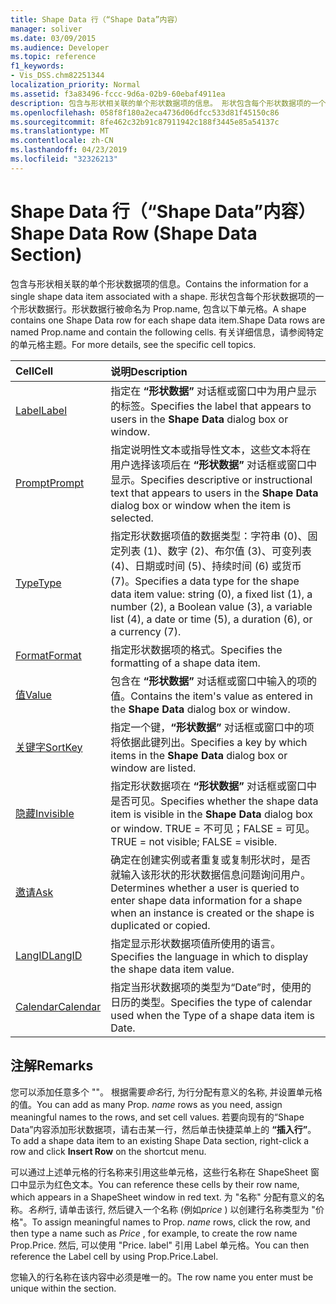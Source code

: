 ```yaml
---
title: Shape Data 行（“Shape Data”内容）
manager: soliver
ms.date: 03/09/2015
ms.audience: Developer
ms.topic: reference
f1_keywords:
- Vis_DSS.chm82251344
localization_priority: Normal
ms.assetid: f3a83496-fccc-9d6a-02b9-60ebaf4911ea
description: 包含与形状相关联的单个形状数据项的信息。 形状包含每个形状数据项的一个形状数据行。形状数据行被命名为 Prop.name, 包含以下单元格。 有关详细信息，请参阅特定的单元格主题。
ms.openlocfilehash: 058f8f180a2eca4736d06dfcc533d81f45150c86
ms.sourcegitcommit: 8fe462c32b91c87911942c188f3445e85a54137c
ms.translationtype: MT
ms.contentlocale: zh-CN
ms.lasthandoff: 04/23/2019
ms.locfileid: "32326213"
---
```

# <a name="shape-data-row-shape-data-section"></a><span data-ttu-id="ab42b-105">Shape Data 行（“Shape Data”内容）</span><span class="sxs-lookup"><span data-stu-id="ab42b-105">Shape Data Row (Shape Data Section)</span></span>

<span data-ttu-id="ab42b-106">包含与形状相关联的单个形状数据项的信息。</span><span class="sxs-lookup"><span data-stu-id="ab42b-106">Contains the information for a single shape data item associated with a shape.</span></span> <span data-ttu-id="ab42b-107">形状包含每个形状数据项的一个形状数据行。形状数据行被命名为 Prop.name, 包含以下单元格。</span><span class="sxs-lookup"><span data-stu-id="ab42b-107">A shape contains one Shape Data row for each shape data item.Shape Data rows are named Prop.name and contain the following cells.</span></span> <span data-ttu-id="ab42b-108">有关详细信息，请参阅特定的单元格主题。</span><span class="sxs-lookup"><span data-stu-id="ab42b-108">For more details, see the specific cell topics.</span></span>
  
|<span data-ttu-id="ab42b-109">**Cell**</span><span class="sxs-lookup"><span data-stu-id="ab42b-109">**Cell**</span></span>|<span data-ttu-id="ab42b-110">**说明**</span><span class="sxs-lookup"><span data-stu-id="ab42b-110">**Description**</span></span>|
|:-----|:-----|
|[<span data-ttu-id="ab42b-111">Label</span><span class="sxs-lookup"><span data-stu-id="ab42b-111">Label</span></span>](label-cell-shape-data-section.md) <br/> |<span data-ttu-id="ab42b-112">指定在 **“形状数据”** 对话框或窗口中为用户显示的标签。</span><span class="sxs-lookup"><span data-stu-id="ab42b-112">Specifies the label that appears to users in the **Shape Data** dialog box or window.</span></span>  <br/> |
|[<span data-ttu-id="ab42b-113">Prompt</span><span class="sxs-lookup"><span data-stu-id="ab42b-113">Prompt</span></span>](prompt-cell-shape-data-section.md) <br/> |<span data-ttu-id="ab42b-114">指定说明性文本或指导性文本，这些文本将在用户选择该项后在 **“形状数据”** 对话框或窗口中显示。</span><span class="sxs-lookup"><span data-stu-id="ab42b-114">Specifies descriptive or instructional text that appears to users in the **Shape Data** dialog box or window when the item is selected.</span></span>  <br/> |
|[<span data-ttu-id="ab42b-115">Type</span><span class="sxs-lookup"><span data-stu-id="ab42b-115">Type</span></span>](type-cell-shape-data-section.md) <br/> |<span data-ttu-id="ab42b-116">指定形状数据项值的数据类型：字符串 (0)、固定列表 (1)、数字 (2)、布尔值 (3)、可变列表 (4)、日期或时间 (5)、持续时间 (6) 或货币 (7)。</span><span class="sxs-lookup"><span data-stu-id="ab42b-116">Specifies a data type for the shape data item value: string (0), a fixed list (1), a number (2), a Boolean value (3), a variable list (4), a date or time (5), a duration (6), or a currency (7).</span></span>  <br/> |
|[<span data-ttu-id="ab42b-117">Format</span><span class="sxs-lookup"><span data-stu-id="ab42b-117">Format</span></span>](format-cell-shape-data-section.md) <br/> |<span data-ttu-id="ab42b-118">指定形状数据项的格式。</span><span class="sxs-lookup"><span data-stu-id="ab42b-118">Specifies the formatting of a shape data item.</span></span>  <br/> |
|[<span data-ttu-id="ab42b-119">值</span><span class="sxs-lookup"><span data-stu-id="ab42b-119">Value</span></span>](value-cell-shape-data-section.md) <br/> |<span data-ttu-id="ab42b-120">包含在 **“形状数据”** 对话框或窗口中输入的项的值。</span><span class="sxs-lookup"><span data-stu-id="ab42b-120">Contains the item's value as entered in the **Shape Data** dialog box or window.</span></span>  <br/> |
|[<span data-ttu-id="ab42b-121">关键字</span><span class="sxs-lookup"><span data-stu-id="ab42b-121">SortKey</span></span>](sortkey-cell-shape-data-section.md) <br/> |<span data-ttu-id="ab42b-122">指定一个键，**“形状数据”** 对话框或窗口中的项将依据此键列出。</span><span class="sxs-lookup"><span data-stu-id="ab42b-122">Specifies a key by which items in the **Shape Data** dialog box or window are listed.</span></span>  <br/> |
|[<span data-ttu-id="ab42b-123">隐藏</span><span class="sxs-lookup"><span data-stu-id="ab42b-123">Invisible</span></span>](invisible-cell-shape-data-section.md) <br/> |<span data-ttu-id="ab42b-124">指定形状数据项在 **“形状数据”** 对话框或窗口中是否可见。</span><span class="sxs-lookup"><span data-stu-id="ab42b-124">Specifies whether the shape data item is visible in the **Shape Data** dialog box or window.</span></span> <span data-ttu-id="ab42b-125">TRUE = 不可见；FALSE = 可见。</span><span class="sxs-lookup"><span data-stu-id="ab42b-125">TRUE = not visible; FALSE = visible.</span></span>  <br/> |
|[<span data-ttu-id="ab42b-126">邀请</span><span class="sxs-lookup"><span data-stu-id="ab42b-126">Ask</span></span>](ask-cell-shape-data-section.md) <br/> |<span data-ttu-id="ab42b-127">确定在创建实例或者重复或复制形状时，是否就输入该形状的形状数据信息问题询问用户。</span><span class="sxs-lookup"><span data-stu-id="ab42b-127">Determines whether a user is queried to enter shape data information for a shape when an instance is created or the shape is duplicated or copied.</span></span>  <br/> |
|[<span data-ttu-id="ab42b-128">LangID</span><span class="sxs-lookup"><span data-stu-id="ab42b-128">LangID</span></span>](langid-cell-shape-data-section.md) <br/> |<span data-ttu-id="ab42b-129">指定显示形状数据项值所使用的语言。</span><span class="sxs-lookup"><span data-stu-id="ab42b-129">Specifies the language in which to display the shape data item value.</span></span>  <br/> |
|[<span data-ttu-id="ab42b-130">Calendar</span><span class="sxs-lookup"><span data-stu-id="ab42b-130">Calendar</span></span>](calendar-cell-miscellaneous-section.md) <br/> |<span data-ttu-id="ab42b-131">指定当形状数据项的类型为“Date”时，使用的日历的类型。</span><span class="sxs-lookup"><span data-stu-id="ab42b-131">Specifies the type of calendar used when the Type of a shape data item is Date.</span></span>  <br/> |
   
## <a name="remarks"></a><span data-ttu-id="ab42b-132">注解</span><span class="sxs-lookup"><span data-stu-id="ab42b-132">Remarks</span></span>

 <span data-ttu-id="ab42b-133">您可以添加任意多个 ""。 根据需要*命名*行, 为行分配有意义的名称, 并设置单元格的值。</span><span class="sxs-lookup"><span data-stu-id="ab42b-133">You can add as many Prop.  *name*  rows as you need, assign meaningful names to the rows, and set cell values.</span></span> <span data-ttu-id="ab42b-134">若要向现有的“Shape Data”内容添加形状数据项，请右击某一行，然后单击快捷菜单上的 **“插入行”**。</span><span class="sxs-lookup"><span data-stu-id="ab42b-134">To add a shape data item to an existing Shape Data section, right-click a row and click **Insert Row** on the shortcut menu.</span></span> 
  
<span data-ttu-id="ab42b-135">可以通过上述单元格的行名称来引用这些单元格，这些行名称在 ShapeSheet 窗口中显示为红色文本。</span><span class="sxs-lookup"><span data-stu-id="ab42b-135">You can reference these cells by their row name, which appears in a ShapeSheet window in red text.</span></span> <span data-ttu-id="ab42b-136">为 "名称" 分配有意义的名称。*名称*行, 请单击该行, 然后键入一个名称 (例如*price* ) 以创建行名称类型为 "价格"。</span><span class="sxs-lookup"><span data-stu-id="ab42b-136">To assign meaningful names to Prop. *name*  rows, click the row, and then type a name such as  *Price*  , for example, to create the row name Prop.Price.</span></span> <span data-ttu-id="ab42b-137">然后, 可以使用 "Price. label" 引用 Label 单元格。</span><span class="sxs-lookup"><span data-stu-id="ab42b-137">You can then reference the Label cell by using Prop.Price.Label.</span></span> 
  
<span data-ttu-id="ab42b-138">您输入的行名称在该内容中必须是唯一的。</span><span class="sxs-lookup"><span data-stu-id="ab42b-138">The row name you enter must be unique within the section.</span></span>
  

